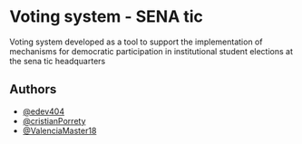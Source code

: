 
# Voting system - SENA tic

Voting system developed as a tool to support the implementation of mechanisms for democratic participation in institutional student elections at the sena tic headquarters



## Authors

- [@edev404](https://www.github.com/edev404)
- [@cristianPorrety](https://www.github.com/cristianPorrety)
- [@ValenciaMaster18](https://www.github.com/ValenciaMaster18)


